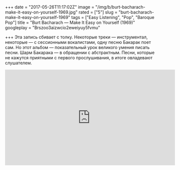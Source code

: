+++
date = "2017-05-26T11:17:02Z"
image = "/img/b/burt-bacharach-make-it-easy-on-yourself-1969.jpg"
rated = ["5"]
slug = "burt-bacharach-make-it-easy-on-yourself-1969"
tags = ["Easy Listening", "Pop", "Baroque Pop"]
title = "Burt Bacharach — Make It Easy on Yourself (1969)"
googleplay = "Brszoo3aizwcio2eweiyuy5fvmu"

+++
Эта запись сбивает с&nbsp;толку. Некоторые треки&nbsp;&mdash; инструментал, некоторые&nbsp;&mdash; с&nbsp;сессионными вокалистами, одну песню Бакарак поет сам. Но&nbsp;этот альбом&nbsp;&mdash; показательный урок великого умения писать песни. Шарм Бакарака&nbsp;&mdash; в&nbsp;обращении с&nbsp;абстрактным. Песни, которые не&nbsp;кажутся приятными с&nbsp;первого прослушивания, в&nbsp;итоге овладевают слушателем.

<iframe width="560" height="315" src="https://www.youtube.com/embed/wdvhGloYpvs" frameborder="0" allowfullscreen></iframe>
